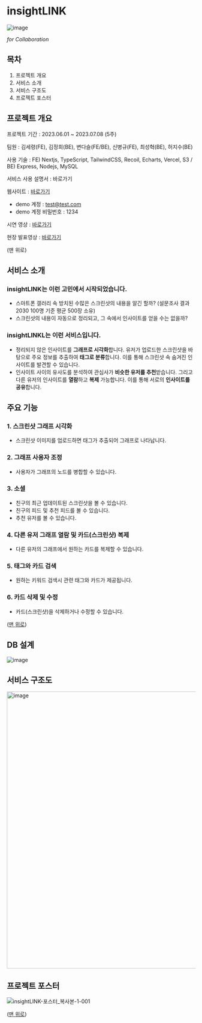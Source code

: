 # insightLINK
![image](https://github.com/insight-LINK/insightLINK/assets/67596636/1fc2f2b2-40bd-420c-a8a7-ccd011ef37a8)

*for Collaboration*

## 목차

1. 프로젝트 개요
2. 서비스 소개
3. 서비스 구조도
4. 프로젝트 포스터

## 프로젝트 개요

프로젝트 기간 : 2023.06.01 ~ 2023.07.08 (5주)

팀원 : 김세령(FE), 김정희(BE), 변다슬(FE/BE), 신병규(FE), 최성혁(BE), 허지수(BE)

사용 기술 : FE) Nextjs, TypeScript, TailwindCSS, Recoil, Echarts, Vercel, S3 / BE) Express, Nodejs, MySQL

서비스 사용 설명서 : 바로가기

웹사이트 : [바로가기](https://insight-link-ten.vercel.app/dashboard)

- demo 계정 : [test@test.com](mailto:test@test.com)
- demo 계정 비밀번호 : 1234

시연 영상 : [바로가기](https://www.youtube.com/watch?v=MyX1GJYwL6Q)

현장 발표영상 : [바로가기](https://youtu.be/oumGWpIAhG0)

(맨 위로)

## 서비스 소개

### insightLINK는 이런 고민에서 시작되었습니다.

- 스마트폰 갤러리 속 방치된 수많은 스크린샷의 내용을 알긴 할까? (설문조사 결과 2030 100명 기준 평균 500장 소유)
- 스크린샷의 내용이 자동으로 정리되고, 그 속에서 인사이트를 얻을 수는 없을까?

### insightLINKL는 이런 서비스입니다.

- 정리되지 않은 인사이트를 **그래프로 시각화**합니다. 유저가 업로드한 스크린샷을 바탕으로 주요 정보를 추출하여 **태그로 분류**합니다. 이를 통해 스크린샷 속 숨겨진 인사이트를 발견할 수 있습니다.
- 인사이트 사이의 유사도를 분석하여 관심사가 **비슷한 유저를 추천**받습니다. 그리고 다른 유저의 인사이트를 **열람**하고 **복제** 가능합니다. 이를 통해 서로의 **인사이트를 공유**합니다.

## 주요 기능

### 1. 스크린샷 그래프 시각화
- 스크린샷 이미지를 업로드하면 태그가 추출되어 그래프로 나타납니다.

### 2. 그래프 사용자 조정
- 사용자가 그래프의 노드를 병합할 수 있습니다.

### 3. 소셜
- 친구의 최근 업데이트된 스크린샷을 볼 수 있습니다.
- 친구의 피드 및 추천 피드를 볼 수 있습니다.
- 추천 유저를 볼 수 있습니다.

### 4. 다른 유저 그래프 열람 및 카드(스크린샷) 복제
- 다른 유저의 그래프에서 원하는 카드를 복제할 수 있습니다.

### 5. 태그와 카드 검색
- 원하는 키워드 검색시 관련 태그와 카드가 제공됩니다.

### 6. 카드 삭제 및 수정
- 카드(스크린샷)을 삭제하거나 수정할 수 있습니다. 

([맨 위로](https://github.com/insight-LINK/insightLINK/#readme-top)) 

## DB 설계
![image](https://github.com/insight-LINK/insightLINK/assets/67596636/3becad80-45e5-49f0-b2f1-1f123492597b)

## 서비스 구조도
<img width="739" alt="image" src="https://github.com/insight-LINK/insightLINK/assets/67596636/1b1b4f1e-4df6-4ff2-9df7-e0053a3a8a99">


## 프로젝트 포스터
![insightLINK-포스터_복사본-_1_-001](https://github.com/insight-LINK/insightLINK/assets/67596636/4cf774ce-dbe3-4203-af56-843d010ce6d8)

([맨 위로](https://github.com/insight-LINK/insightLINK/#readme-top))
